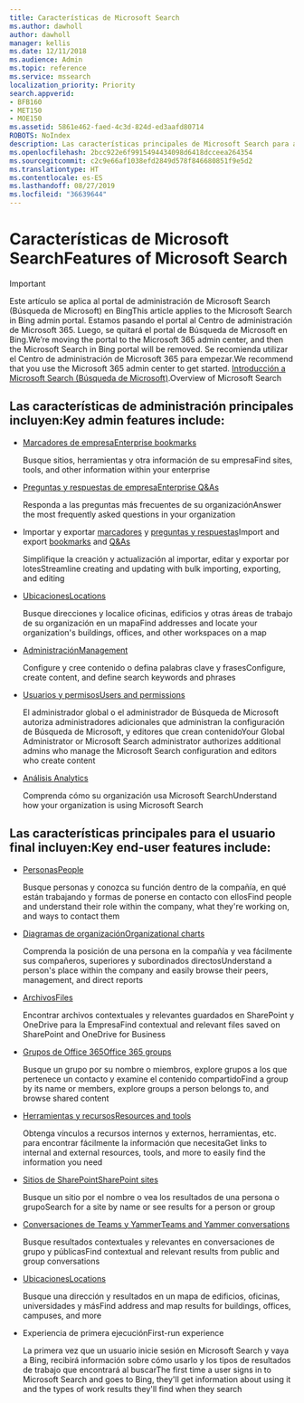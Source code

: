 ```yaml
---
title: Características de Microsoft Search
ms.author: dawholl
author: dawholl
manager: kellis
ms.date: 12/11/2018
ms.audience: Admin
ms.topic: reference
ms.service: mssearch
localization_priority: Priority
search.appverid:
- BFB160
- MET150
- MOE150
ms.assetid: 5861e462-faed-4c3d-824d-ed3aafd80714
ROBOTS: NoIndex
description: Las características principales de Microsoft Search para administradores y usuarios finales incluyen marcadores, preguntas y respuestas e información detallada de administración y datos
ms.openlocfilehash: 2bcc922e6f9915494434098d6418dcceea264354
ms.sourcegitcommit: c2c9e66af1038efd2849d578f846680851f9e5d2
ms.translationtype: HT
ms.contentlocale: es-ES
ms.lasthandoff: 08/27/2019
ms.locfileid: "36639644"
---
```

# <a name="features-of-microsoft-search"></a><span data-ttu-id="ff852-103">Características de Microsoft Search</span><span class="sxs-lookup"><span data-stu-id="ff852-103">Features of Microsoft Search</span></span>

> [!IMPORTANT]
> <span data-ttu-id="ff852-104">Este artículo se aplica al portal de administración de Microsoft Search (Búsqueda de Microsoft) en Bing</span><span class="sxs-lookup"><span data-stu-id="ff852-104">This article applies to the Microsoft Search in Bing admin portal.</span></span> <span data-ttu-id="ff852-105">Estamos pasando el portal al Centro de administración de Microsoft 365. Luego, se quitará el portal de Búsqueda de Microsoft en Bing.</span><span class="sxs-lookup"><span data-stu-id="ff852-105">We’re moving the portal to the Microsoft 365 admin center, and then the Microsoft Search in Bing portal will be removed.</span></span> <span data-ttu-id="ff852-106">Se recomienda utilizar el Centro de administración de Microsoft 365 para empezar.</span><span class="sxs-lookup"><span data-stu-id="ff852-106">We recommend that you use the Microsoft 365 admin center to get started.</span></span> <span data-ttu-id="ff852-107">[Introducción a Microsoft Search (Búsqueda de Microsoft)](overview-microsoft-search.md).</span><span class="sxs-lookup"><span data-stu-id="ff852-107">Overview of Microsoft Search</span></span>

## <a name="key-admin-features-include"></a><span data-ttu-id="ff852-108">Las características de administración principales incluyen:</span><span class="sxs-lookup"><span data-stu-id="ff852-108">Key admin features include:</span></span>

- [<span data-ttu-id="ff852-109">Marcadores de empresa</span><span class="sxs-lookup"><span data-stu-id="ff852-109">Enterprise bookmarks</span></span>](create-and-manage-bookmarks.md)
    
    <span data-ttu-id="ff852-110">Busque sitios, herramientas y otra información de su empresa</span><span class="sxs-lookup"><span data-stu-id="ff852-110">Find sites, tools, and other information within your enterprise</span></span>
    
- [<span data-ttu-id="ff852-111">Preguntas y respuestas de empresa</span><span class="sxs-lookup"><span data-stu-id="ff852-111">Enterprise Q&As</span></span>](create-and-manage-qas.md)
    
    <span data-ttu-id="ff852-112">Responda a las preguntas más frecuentes de su organización</span><span class="sxs-lookup"><span data-stu-id="ff852-112">Answer the most frequently asked questions in your organization</span></span>
    
- <span data-ttu-id="ff852-113">Importar y exportar [marcadores](bulk-create-bookmarks.md) y [preguntas y respuestas](bulk-create-qas.md)</span><span class="sxs-lookup"><span data-stu-id="ff852-113">Import and export [bookmarks](bulk-create-bookmarks.md) and [Q&As](bulk-create-qas.md)</span></span>
    
    <span data-ttu-id="ff852-114">Simplifique la creación y actualización al importar, editar y exportar por lotes</span><span class="sxs-lookup"><span data-stu-id="ff852-114">Streamline creating and updating with bulk importing, exporting, and editing</span></span>

- [<span data-ttu-id="ff852-115">Ubicaciones</span><span class="sxs-lookup"><span data-stu-id="ff852-115">Locations</span></span>](locations.md)
    
    <span data-ttu-id="ff852-116">Busque direcciones y localice oficinas, edificios y otras áreas de trabajo de su organización en un mapa</span><span class="sxs-lookup"><span data-stu-id="ff852-116">Find addresses and locate your organization's buildings, offices, and other workspaces on a map</span></span>
    
- [<span data-ttu-id="ff852-117">Administración</span><span class="sxs-lookup"><span data-stu-id="ff852-117">Management</span></span>](set-up-microsoft-search.md)
    
    <span data-ttu-id="ff852-118">Configure y cree contenido o defina palabras clave y frases</span><span class="sxs-lookup"><span data-stu-id="ff852-118">Configure, create content, and define search keywords and phrases</span></span>
    
- [<span data-ttu-id="ff852-119">Usuarios y permisos</span><span class="sxs-lookup"><span data-stu-id="ff852-119">Users and permissions</span></span>](add-users.md)
    
    <span data-ttu-id="ff852-120">El administrador global o el administrador de Búsqueda de Microsoft autoriza administradores adicionales que administran la configuración de Búsqueda de Microsoft, y editores que crean contenido</span><span class="sxs-lookup"><span data-stu-id="ff852-120">Your Global Administrator or Microsoft Search administrator authorizes additional admins who manage the Microsoft Search configuration and editors who create content</span></span>
    
- [<span data-ttu-id="ff852-121">Análisis </span><span class="sxs-lookup"><span data-stu-id="ff852-121">Analytics </span></span>](get-insights.md) 
    
    <span data-ttu-id="ff852-122">Comprenda cómo su organización usa Microsoft Search</span><span class="sxs-lookup"><span data-stu-id="ff852-122">Understand how your organization is using Microsoft Search</span></span> 
    
## <a name="key-end-user-features-include"></a><span data-ttu-id="ff852-123">Las características principales para el usuario final incluyen:</span><span class="sxs-lookup"><span data-stu-id="ff852-123">Key end-user features include:</span></span>

- [<span data-ttu-id="ff852-124">Personas</span><span class="sxs-lookup"><span data-stu-id="ff852-124">People</span></span>](use/find-people-and-groups.md)
    
    <span data-ttu-id="ff852-125">Busque personas y conozca su función dentro de la compañía, en qué están trabajando y formas de ponerse en contacto con ellos</span><span class="sxs-lookup"><span data-stu-id="ff852-125">Find people and understand their role within the company, what they're working on, and ways to contact them</span></span>
    
- [<span data-ttu-id="ff852-126">Diagramas de organización</span><span class="sxs-lookup"><span data-stu-id="ff852-126">Organizational charts</span></span>](use/find-people-and-groups.md)
    
    <span data-ttu-id="ff852-127">Comprenda la posición de una persona en la compañía y vea fácilmente sus compañeros, superiores y subordinados directos</span><span class="sxs-lookup"><span data-stu-id="ff852-127">Understand a person's place within the company and easily browse their peers, management, and direct reports</span></span>
    
- [<span data-ttu-id="ff852-128">Archivos</span><span class="sxs-lookup"><span data-stu-id="ff852-128">Files</span></span>](use/find-files.md)
    
    <span data-ttu-id="ff852-129">Encontrar archivos contextuales y relevantes guardados en SharePoint y OneDrive para la Empresa</span><span class="sxs-lookup"><span data-stu-id="ff852-129">Find contextual and relevant files saved on SharePoint and OneDrive for Business</span></span>
    
- [<span data-ttu-id="ff852-130">Grupos de Office 365</span><span class="sxs-lookup"><span data-stu-id="ff852-130">Office 365 groups</span></span>](use/find-people-and-groups.md)
    
    <span data-ttu-id="ff852-131">Busque un grupo por su nombre o miembros, explore grupos a los que pertenece un contacto y examine el contenido compartido</span><span class="sxs-lookup"><span data-stu-id="ff852-131">Find a group by its name or members, explore groups a person belongs to, and browse shared content</span></span>
    
- [<span data-ttu-id="ff852-132">Herramientas y recursos</span><span class="sxs-lookup"><span data-stu-id="ff852-132">Resources and tools</span></span>](use/find-resources-tools-and-more.md)
    
    <span data-ttu-id="ff852-133">Obtenga vínculos a recursos internos y externos, herramientas, etc. para encontrar fácilmente la información que necesita</span><span class="sxs-lookup"><span data-stu-id="ff852-133">Get links to internal and external resources, tools, and more to easily find the information you need</span></span>
    
- [<span data-ttu-id="ff852-134">Sitios de SharePoint</span><span class="sxs-lookup"><span data-stu-id="ff852-134">SharePoint sites</span></span>](use/find-sharepoint-sites.md)
    
    <span data-ttu-id="ff852-135">Busque un sitio por el nombre o vea los resultados de una persona o grupo</span><span class="sxs-lookup"><span data-stu-id="ff852-135">Search for a site by name or see results for a person or group</span></span>
    
- [<span data-ttu-id="ff852-136">Conversaciones de Teams y Yammer</span><span class="sxs-lookup"><span data-stu-id="ff852-136">Teams and Yammer conversations</span></span>](use/find-conversations.md)
    
    <span data-ttu-id="ff852-137">Busque resultados contextuales y relevantes en conversaciones de grupo y públicas</span><span class="sxs-lookup"><span data-stu-id="ff852-137">Find contextual and relevant results from public and group conversations</span></span>

- [<span data-ttu-id="ff852-138">Ubicaciones</span><span class="sxs-lookup"><span data-stu-id="ff852-138">Locations</span></span>](use/find-locations.md)
    
    <span data-ttu-id="ff852-139">Busque una dirección y resultados en un mapa de edificios, oficinas, universidades y más</span><span class="sxs-lookup"><span data-stu-id="ff852-139">Find address and map results for buildings, offices, campuses, and more</span></span>
    
- <span data-ttu-id="ff852-140">Experiencia de primera ejecución</span><span class="sxs-lookup"><span data-stu-id="ff852-140">First-run experience</span></span>
    
    <span data-ttu-id="ff852-141">La primera vez que un usuario inicie sesión en Microsoft Search y vaya a Bing, recibirá información sobre cómo usarlo y los tipos de resultados de trabajo que encontrará al buscar</span><span class="sxs-lookup"><span data-stu-id="ff852-141">The first time a user signs in to Microsoft Search and goes to Bing, they'll get information about using it and the types of work results they'll find when they search</span></span>